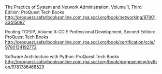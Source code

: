
The Practice of System and Network Administration, Volume 1, Third Edition: ProQuest Tech Books
 http://proquest.safaribooksonline.com.rpa.sccl.org/book/networking/9780133415087


Routing TCP/IP, Volume II: CCIE Professional Development, Second Edition: ProQuest Tech Books
 http://proquest.safaribooksonline.com.rpa.sccl.org/book/certification/ccie/9780134192772


Software Architecture with Python: ProQuest Tech Books
 http://proquest.safaribooksonline.com.rpa.sccl.org/book/programming/python/9781786468529
